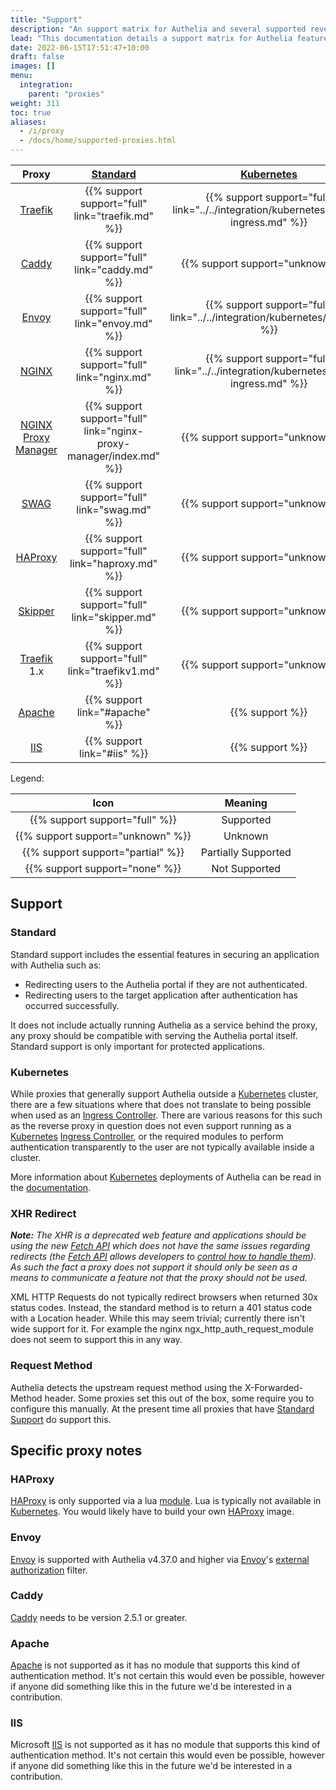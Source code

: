 ```yaml
---
title: "Support"
description: "An support matrix for Authelia and several supported reverse proxies"
lead: "This documentation details a support matrix for Authelia features and specific reverse proxies as well as several caveats etc."
date: 2022-06-15T17:51:47+10:00
draft: false
images: []
menu:
  integration:
    parent: "proxies"
weight: 311
toc: true
aliases:
  - /i/proxy
  - /docs/home/supported-proxies.html
---
```


|         Proxy         |                       [Standard](#standard)                        |                               [Kubernetes](#kubernetes)                               |   [XHR Redirect](#xhr-redirect)   | [Request Method](#request-method) |
|:---------------------:|:------------------------------------------------------------------:|:-------------------------------------------------------------------------------------:|:---------------------------------:|:---------------------------------:|
|       [Traefik]       |          {{% support support="full" link="traefik.md" %}}          | {{% support support="full" link="../../integration/kubernetes/traefik-ingress.md" %}} |  {{% support support="full" %}}   |  {{% support support="full" %}}   |
|        [Caddy]        |           {{% support support="full" link="caddy.md" %}}           |                           {{% support support="unknown" %}}                           |  {{% support support="full" %}}   |  {{% support support="full" %}}   |
|        [Envoy]        |           {{% support support="full" link="envoy.md" %}}           |      {{% support support="full" link="../../integration/kubernetes/istio.md" %}}      | {{% support support="unknown" %}} |  {{% support support="full" %}}   |
|        [NGINX]        |           {{% support support="full" link="nginx.md" %}}           |  {{% support support="full" link="../../integration/kubernetes/nginx-ingress.md" %}}  |          {{% support %}}          |  {{% support support="full" %}}   |
| [NGINX Proxy Manager] | {{% support support="full" link="nginx-proxy-manager/index.md" %}} |                           {{% support support="unknown" %}}                           |          {{% support %}}          |  {{% support support="full" %}}   |
|        [SWAG]         |           {{% support support="full" link="swag.md" %}}            |                           {{% support support="unknown" %}}                           |          {{% support %}}          |  {{% support support="full" %}}   |
|       [HAProxy]       |          {{% support support="full" link="haproxy.md" %}}          |                           {{% support support="unknown" %}}                           | {{% support support="unknown" %}} |  {{% support support="full" %}}   |
|       [Skipper]       |          {{% support support="full" link="skipper.md" %}}          |                           {{% support support="unknown" %}}                           | {{% support support="unknown" %}} | {{% support support="unknown" %}} |
|     [Traefik] 1.x     |         {{% support support="full" link="traefikv1.md" %}}         |                           {{% support support="unknown" %}}                           |  {{% support support="full" %}}   |  {{% support support="full" %}}   |
|       [Apache]        |                   {{% support link="#apache" %}}                   |                                    {{% support %}}                                    |          {{% support %}}          |          {{% support %}}          |
|         [IIS]         |                    {{% support link="#iis" %}}                     |                                    {{% support %}}                                    |          {{% support %}}          |          {{% support %}}          |

Legend:

|               Icon                |       Meaning       |
|:---------------------------------:|:-------------------:|
|  {{% support support="full" %}}   |      Supported      |
| {{% support support="unknown" %}} |       Unknown       |
| {{% support support="partial" %}} | Partially Supported |
|  {{% support support="none" %}}   |    Not Supported    |

## Support

### Standard

Standard support includes the essential features in securing an application with Authelia such as:

* Redirecting users to the Authelia portal if they are not authenticated.
* Redirecting users to the target application after authentication has occurred successfully.

It does not include actually running Authelia as a service behind the proxy, any proxy should be compatible with serving
the Authelia portal itself. Standard support is only important for protected applications.

### Kubernetes

While proxies that generally support Authelia outside a [Kubernetes] cluster, there are a few situations where that does
not translate to being possible when used as an [Ingress Controller]. There are various reasons for this such as the
reverse proxy in question does not even support running as a [Kubernetes] [Ingress Controller], or the required modules
to perform authentication transparently to the user are not typically available inside a cluster.

More information about [Kubernetes] deployments of Authelia can be read in the
[documentation](../../integration/kubernetes/introduction.md).

### XHR Redirect

*__Note:__ The XHR is a deprecated web feature and applications should be using the new [Fetch API] which does not have
the same issues regarding redirects (the [Fetch API] allows developers to
[control how to handle them](https://developer.mozilla.org/en-US/docs/Web/API/Request/redirect)). As such the fact
a proxy does not support it should only be seen as a means to communicate a feature not that the proxy should not be
used.*

XML HTTP Requests do not typically redirect browsers when returned 30x status codes. Instead, the standard method is to
return a 401 status code with a Location header. While this may seem trivial; currently there isn't wide support for it.
For example the nginx ngx_http_auth_request_module does not seem to support this in any way.

### Request Method

Authelia detects the upstream request method using the X-Forwarded-Method header. Some proxies set this out of the box,
some require you to configure this manually. At the present time all proxies that have
[Standard Support](#standard-support) do support this.

## Specific proxy notes

### HAProxy

[HAProxy] is only supported via a lua [module](https://github.com/haproxytech/haproxy-lua-http). Lua is typically not
available in [Kubernetes]. You would likely have to build your own [HAProxy] image.

### Envoy

[Envoy] is supported with Authelia v4.37.0 and higher via [Envoy]'s [external authorization] filter.

[external authorization]: https://www.envoyproxy.io/docs/envoy/latest/api-v3/extensions/filters/http/ext_authz/v3/ext_authz.proto.html#extensions-filters-http-ext-authz-v3-extauthz

### Caddy

[Caddy] needs to be version 2.5.1 or greater.

### Apache

[Apache] is not supported as it has no module that supports this kind of authentication method. It's not certain this
would even be possible, however if anyone did something like this in the future we'd be interested in a contribution.

### IIS

Microsoft [IIS] is not supported as it has no module that supports this kind of authentication method. It's not certain
this would even be possible, however if anyone did something like this in the future we'd be interested in a
contribution.

[NGINX]: https://www.nginx.com/
[NGINX Proxy Manager]: https://nginxproxymanager.com/
[SWAG]: https://docs.linuxserver.io/general/swag
[Traefik]: https://traefik.io/
[Caddy]: https://caddyserver.com/
[HAProxy]: https://www.haproxy.com/
[Envoy]: https://www.envoyproxy.io/
[Skipper]: https://opensource.zalando.com/skipper/
[Caddy]: https://caddyserver.com/
[Apache]: https://httpd.apache.org/
[IIS]: https://www.iis.net/
[Kubernetes]: https://kubernetes.io/
[Ingress Controller]: https://kubernetes.io/docs/concepts/services-networking/ingress-controllers/

[Fetch API]: https://developer.mozilla.org/en-US/docs/Web/API/Fetch_API
